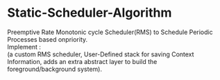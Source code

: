 # Static-Scheduler-Algorithm
Preemptive Rate Monotonic cycle Scheduler(RMS) to Schedule Periodic Processes based onpriority.<br/>
Implement :<br/>
(a custom RMS scheduler, User-Defined stack for saving Context Information, adds an extra abstract layer to build
the foreground/background system).<br/>
